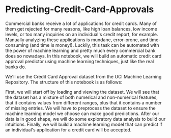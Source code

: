 # Predicting-Credit-Card-Approvals

Commercial banks receive a lot of applications for credit cards. Many of them get rejected for many reasons, like high loan balances,
low income levels, or too many inquiries on an individual's credit report, for example. Manually analyzing these applications is mundane,
error-prone, and time-consuming (and time is money!).
Luckily, this task can be automated with the power of machine learning and pretty much every commercial bank does so nowadays.
In this notebook, we will build an automatic credit card approval predictor using machine learning techniques, just like the real banks do.

We'll use the Credit Card Approval dataset from the UCI Machine Learning Repository. The structure of this notebook is as follows:

First, we will start off by loading and viewing the dataset.
We will see that the dataset has a mixture of both numerical and non-numerical features, that it contains values from different ranges, plus that it contains a number of missing entries.
We will have to preprocess the dataset to ensure the machine learning model we choose can make good predictions.
After our data is in good shape, we will do some exploratory data analysis to build our intuitions.
Finally, we will build a machine learning model that can predict if an individual's application for a credit card will be accepted.
